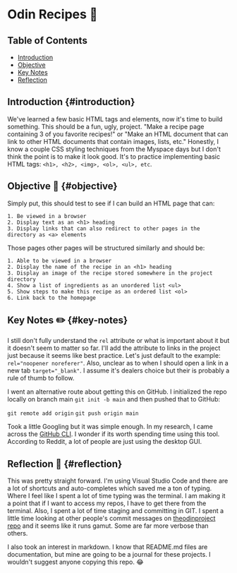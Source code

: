 # Odin Recipes 🍗

## Table of Contents

- [Introduction](#introduction)
- [Objective](#objective)
- [Key Notes](#key-notes)
- [Reflection](#reflection)

## Introduction {#introduction}

We've learned a few basic HTML tags and elements, now it's time to build something. This should be a fun, ugly, project. "Make a recipe page containing 3 of you favorite recipes!" or "Make an HTML document that can link to other HTML documents that contain images, lists, etc." Honestly, I know a couple CSS styling techniques from the Myspace days but I don't think the point is to make it look good. It's to practice implementing basic HTML tags: `<h1>, <h2>, <img>, <ol>, <ul>, etc`.

## Objective 🎯 {#objective}

Simply put, this should test to see if I can build an HTML page that can:

    1. Be viewed in a browser
    2. Display text as an <h1> heading
    3. Display links that can also redirect to other pages in the directory as <a> elements

Those pages other pages will be structured similarly and should be:

    1. Able to be viewed in a browser
    2. Display the name of the recipe in an <h1> heading
    3. Display an image of the recipe stored somewhere in the project directory
    4. Show a list of ingredients as an unordered list <ul>
    5. Show steps to make this recipe as an ordered list <ol>
    6. Link back to the homepage

## Key Notes ✏️ {#key-notes}

I still don't fully understand the `rel` attribute or what is important about it but it doesn't seem to matter so far. I'll add the attribute to links in the project just because it seems like best practice. Let's just default to the example: `rel="noopener noreferer"`. Also, unclear as to when I should open a link in a new tab `target="_blank"`. I assume it's dealers choice but their is probably a rule of thumb to follow.

I went an alternative route about getting this on GitHub. I initialized the repo locally on branch main `git init -b main` and then pushed that to GitHub:

`git remote add origin`
`git push origin main`

Took a little Googling but it was simple enough. In my research, I came across the [GitHub CLI](https://cli.github.com/). I wonder if its worth spending time using this tool. According to Reddit, a lot of people are just using the desktop GUI.

## Reflection 🤔 {#reflection}

This was pretty straight forward. I'm using Visual Studio Code and there are a lot of shortcuts and auto-completes which saved me a ton of typing. Where I feel like I spent a lot of time typing was the terminal. I am making it a point that if I want to access my repos, I have to get there from the terminal. Also, I spent a lot of time staging and committing in GIT. I spent a little time looking at other people's commit messages on [theodinproject repo](https://github.com/TheOdinProject/theodinproject) and it seems like it runs gamut. Some are far more verbose than others.

I also took an interest in markdown. I know that README.md files are documentation, but mine are going to be a journal for these projects. I wouldn't suggest anyone copying this repo. :joy:
